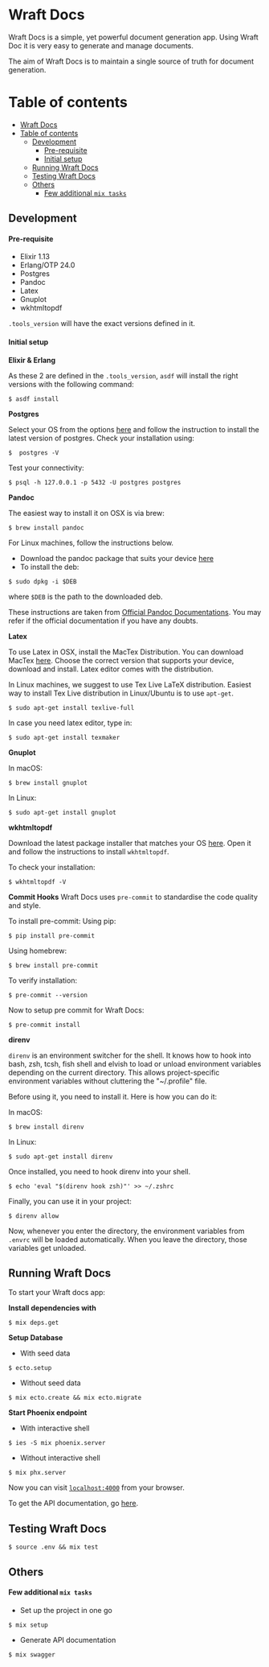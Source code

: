 # Wraft Docs

Wraft Docs is a simple, yet powerful document generation app. Using Wraft Doc it is very easy to generate and manage
documents.

The aim of Wraft Docs is to maintain a single source of truth for document generation.

# Table of contents
- [Wraft Docs](#wraft-docs)
- [Table of contents](#table-of-contents)
  - [Development](#development)
      - [Pre-requisite](#pre-requisite)
      - [Initial setup](#initial-setup)
  - [Running Wraft Docs](#running-wraft-docs)
  - [Testing Wraft Docs](#testing-wraft-docs)
  - [Others](#others)
      - [Few additional `mix tasks`](#few-additional-mix-tasks)

## Development
#### Pre-requisite
* Elixir 1.13
* Erlang/OTP 24.0
* Postgres
* Pandoc
* Latex
* Gnuplot
* wkhtmltopdf

`.tools_version` will have the exact versions defined in it.



#### Initial setup

**Elixir & Erlang**

As these 2 are defined in the `.tools_version`, `asdf` will install the right versions with the following command:
```shell
$ asdf install
```

**Postgres**

Select your OS from the options [here](https://www.postgresql.org/download/) and follow the instruction to
install the latest version of postgres.
Check your installation using:
```shell
$  postgres -V
```
Test your connectivity:
```shell
$ psql -h 127.0.0.1 -p 5432 -U postgres postgres
```

**Pandoc**

The easiest way to install it on OSX is via brew:

```shell
$ brew install pandoc
```

For Linux machines, follow the instructions below.

- Download the pandoc package that suits your device [here](https://github.com/jgm/pandoc/releases/tag/2.9.2.1)
- To install the deb:

```shell
$ sudo dpkg -i $DEB
```

where `$DEB` is the path to the downloaded deb.

These instructions are taken from [Official Pandoc Documentations](https://pandoc.org/installing.html).
You may refer if the official documentation if you have any doubts.

**Latex**

To use Latex in OSX, install the MacTex Distribution. You can download MacTex [here](https://www.tug.org/mactex/).
Choose the correct version that supports your device, download and install. Latex editor comes with the distribution.

In Linux machines, we suggest to use Tex Live LaTeX distribution. Easiest way to install Tex Live distribution in
Linux/Ubuntu is to use `apt-get`.

```shell
$ sudo apt-get install texlive-full
```

In case you need latex editor, type in:

```shell
$ sudo apt-get install texmaker
```

**Gnuplot**

In macOS:

```shell
$ brew install gnuplot
```

In Linux:

```shell
$ sudo apt-get install gnuplot
```

**wkhtmltopdf**

Download the latest package installer that matches your OS [here](https://wkhtmltopdf.org/downloads.html).
Open it and follow the instructions to install `wkhtmltopdf`.

To check your installation:

```shell
$ wkhtmltopdf -V
```

**Commit Hooks**
Wraft Docs uses `pre-commit` to standardise the code quality and style.

To install pre-commit:
Using pip:
```shell
$ pip install pre-commit
```
Using homebrew:
```shell
$ brew install pre-commit
```

To verify installation:

```shell
$ pre-commit --version
```

Now to setup pre commit for Wraft Docs:

```shell
$ pre-commit install
```

**direnv**

`direnv` is an environment switcher for the shell. It knows how to hook into bash, zsh, tcsh, fish shell and elvish to load or unload environment variables depending on the current directory. This allows project-specific environment variables without cluttering the "~/.profile" file.

Before using it, you need to install it. Here is how you can do it:

In macOS:

```shell
$ brew install direnv
```

In Linux:

```shell
$ sudo apt-get install direnv
```

Once installed, you need to hook direnv into your shell.

```shell
$ echo 'eval "$(direnv hook zsh)"' >> ~/.zshrc
```

Finally, you can use it in your project:

```shell
$ direnv allow
```

Now, whenever you enter the directory, the environment variables from `.envrc` will be loaded automatically. When you leave the directory, those variables get unloaded.


## Running Wraft Docs
To start your Wraft docs app:

**Install dependencies with**
```shell
$ mix deps.get
```

**Setup Database**
- With seed data

```shell
$ ecto.setup
```

- Without seed data
```shell
$ mix ecto.create && mix ecto.migrate
```

**Start Phoenix endpoint**
- With interactive shell
```shell
$ ies -S mix phoenix.server
```

- Without interactive shell
```shell
$ mix phx.server
```

Now you can visit [`localhost:4000`](http://localhost:4000) from your browser.

To get the API documentation, go [here](http://localhost:4000/api/swagger/index.html#/).

## Testing Wraft Docs
```shell
$ source .env && mix test
```

## Others
#### Few additional `mix tasks`
- Set up the project in one go
```shell
$ mix setup
```
- Generate API documentation
```shell
$ mix swagger
```
